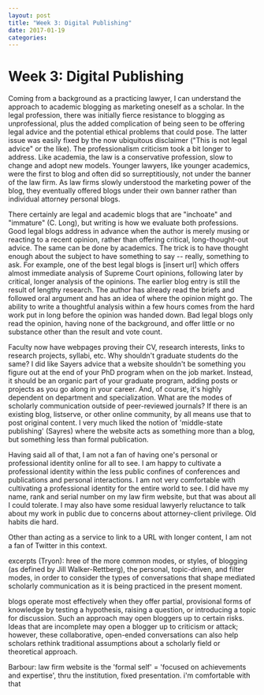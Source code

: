 ```yaml
---
layout: post
title: "Week 3: Digital Publishing"
date: 2017-01-19
categories:
---
```


# Week 3: Digital Publishing

Coming from a background as a practicing lawyer, I can understand the approach to academic blogging as marketing oneself as a scholar. In the legal profession, there was initially fierce resistance to blogging as unprofessional, plus the added complication of being seen to be offering legal advice and the potential ethical problems that could pose. The latter issue was easily fixed by the now ubiquitous disclaimer ("This is not legal advice" or the like). The professionalism criticism took a bit longer to address. Like academia, the law is a conservative profession, slow to change and adopt new models. Younger lawyers, like younger academics, were the first to blog and often did so surreptitiously, not under the banner of the law firm. As law firms slowly understood the marketing power of the blog, they eventually offered blogs under their own banner rather than individual attorney personal blogs.

There certainly are legal and academic blogs that are "inchoate" and "immature" (C. Long), but writing is how we evaluate both professions. Good legal blogs address in advance when the author is merely musing or reacting to a recent opinion, rather than offering critical, long-thought-out advice. The same can be done by academics. The trick is to have thought enough about the subject to have something to say -- really, something to ask. For example, one of the best legal blogs is [insert url] which offers almost immediate analysis of Supreme Court opinions, following later by critical, longer analysis of the opinions. The earlier blog entry is still the result of lengthy research. The author has already read the briefs and followed oral argument and has an idea of where the opinion might go. The ability to write a thoughtful analysis within a few hours comes from the hard work put in long before the opinion was handed down. Bad legal blogs only read the opinion, having none of the background, and offer little or no substance other than the result and vote count.

Faculty now have webpages proving their CV, research interests, links to research projects, syllabi, etc. Why shouldn't graduate students do the same? I did like Sayers advice that a website shouldn't be something you figure out at the end of your PhD program when on the job market. Instead, it should be an organic part of your graduate program, adding posts or projects as you go along in your career. And, of course, it's highly dependent on department and specialization. What are the modes of scholarly communication outside of peer-reviewed journals? If there is an existing blog, listserve, or other online community, by all means use that to post original content. I very much liked the notion of 'middle-state publishing' (Sayres) where the website acts as something more than a blog, but something less than formal publication.

Having said all of that, I am not a fan of having one's personal or professional identity online for all to see. I am happy to cultivate a professional identity within the less public confines of conferences and publications and personal interactions. I am not very comfortable with cultivating a professional identity for the entire world to see. I did have my name, rank and serial number on my law firm website, but that was about all I could tolerate. I may also have some residual lawyerly reluctance to talk about my work in public due to concerns about attorney-client privilege. Old habits die hard.

Other than acting as a service to link to a URL with longer content, I am not a fan of Twitter in this context.

excerpts (Tryon):
hree of the more common modes, or styles, of blogging (as defined by Jill Walker-Rettberg), the personal, topic-driven, and filter modes, in order to consider the types of conversations that shape mediated scholarly communication as it is being practiced in the present moment.

blogs operate most effectively when they offer partial, provisional forms of knowledge by testing a hypothesis, raising a question, or introducing a topic for discussion.  Such an approach may open bloggers up to certain risks.  Ideas that are incomplete may open a blogger up to criticism or attack; however, these collaborative, open-ended conversations can also help scholars rethink traditional assumptions about a scholarly field or theoretical approach.

Barbour:
law firm website is the 'formal self' = 'focused on achievements and expertise', thru the institution, fixed presentation. i'm comfortable with that
